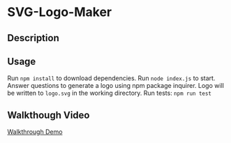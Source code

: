 # SVG-Logo-Maker

## Description


## Usage
Run `npm install` to download dependencies.
Run `node index.js` to start.
  Answer questions to generate a logo using npm package inquirer.
  Logo will be written to `logo.svg` in the working directory.
Run tests: `npm run test`

## Walkthough Video
[Walkthrough Demo](Module%2010%20homework%20demo.webm)
